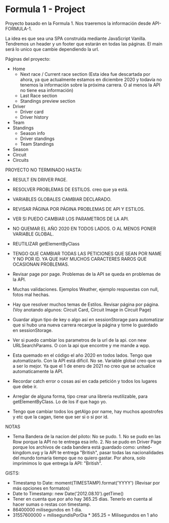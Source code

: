 # Formula 1 - Project

Proyecto basado en la Formula 1. Nos traeremos la información desde API-FORMULA-1.

La idea es que sea una SPA construida mediante JavaScript Vanilla. Tendremos un header y un footer que estarán en todas las páginas. El main será lo unico que cambie dependiendo la url.

Páginas del proyecto:

- Home
  - Next race / Current race section (Esta idea fue descartada por ahora, ya que actualmente estamos en diciembre 2020 y todavía no tenemos la información sobre la próxima carrera. O al menos la API no tiene esa información)
  - Last Race section
  - Standings preview section
- Driver
  - Driver card
  - Driver history
- Team
- Standings
  - Season info
  - Driver standings
  - Team Standings
- Season
- Circuit
- Circuits

PROYECTO NO TERMINADO HASTA:

- RESULT EN DRIVER PAGE.

- RESOLVER PROBLEMAS DE ESTILOS. creo que ya está.
- VARIABLES GLOBALES CAMBIAR DECLARADO.
- REVISAR PÁGINA POR PÁGINA PROBLEMAS DE API Y ESTILOS.
- VER SI PUEDO CAMBIAR LOS PARAMETROS DE LA API.
- NO QUEMAR EL AÑO 2020 EN TODOS LADOS. O AL MENOS PONER VARIABLE GLOBAL.
- REUTILIZAR getElementByClass
- TENGO QUE CAMBIAR TODAS LAS PETICIONES QUE SEAN POR NAME Y NO POR ID. YA QUE HAY MUCHOS CARACTERES RAROS QUE OCASIONAN PROBLEMAS.

- Revisar page por page. Problemas de la API se queda en problemas de la API.
- Muchas validaciones. Ejemplos Weather, ejemplo respuestas con null, fotos mal hechas.
- Hay que resolver muchos temas de Estilos. Revisar página por página. (Voy anotando algunos: Circuit Card, Circuit Image in Circuit Page)
- Guardar algun tipo de key o algo así en sessionStorage para automatizar que si hubo una nueva carrera recargue la página y tome lo guardado en sessionStorage.
- Ver si puedo cambiar los parametros de la url de la api. con new URLSearchParams. O con la api que encontre y me mande a wpp.
- Esta quemado en el código el año 2020 en todos lados. Tengo que automatizarlo. Con la API está dificil. No se. Variable global creo que va a ser lo mejor. Ya que el 1 de enero de 2021 no creo que se actualice automaticamente la API.
- Recordar catch error o cosas así en cada petición y todos los lugares que debe ir.
- Arreglar de alguna forma, tipo crear una libreria reutilizable, para getElementByClass. Lo de los if que hago yo.
- Tengo que cambiar todos los getAlgo por name, hay muchos apostrofes y etc que la cagan, tiene que ser si o si por id.

NOTAS

- Tema Bandera de la nacion del piloto: No se pudo. 1. No se pudo en las Row porque la API no te entrega esa info. 2. No se pudo en Driver Page porque los archivos de cada bandera está guardado como: united-kingdom.svg y la API te entrega "British", pasar todas las nacionalidades del mundo tomaría tiempo que no quiero gastar. Por ahora, solo imprimimos lo que entrega la API: "British".

GISTS:

- Timestamp to Date: moment(TIMESTAMP).format('YYYY') (Revisar por más opciones en formatos)
- Date to Timestamp: new Date('2012.08.10').getTime()
- Tener en cuenta que por año hay 365.25 dias. Tenerlo en cuenta al hacer sumas o restas con timestamp.
- 86400000 milisegundos en 1 día.
- 31557600000 = milisegundisPorDia \* 365.25 = Milisegundos en 1 año

